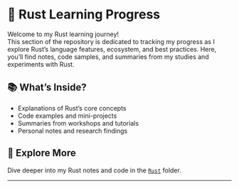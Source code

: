 # 🦀 Rust Learning Progress

Welcome to my Rust learning journey!  
This section of the repository is dedicated to tracking my progress as I explore Rust’s language features, ecosystem, and best practices. Here, you’ll find notes, code samples, and summaries from my studies and experiments with Rust.

## 📚 What’s Inside?

- Explanations of Rust’s core concepts
- Code examples and mini-projects
- Summaries from workshops and tutorials
- Personal notes and research findings

## 📂 Explore More

Dive deeper into my Rust notes and code in the [`Rust`](./Rust/) folder.

---